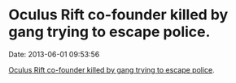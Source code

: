 Oculus Rift co-founder killed by gang trying to escape police.
==============================================================

Date: 2013-06-01 09:53:56

[Oculus Rift co-founder killed by gang trying to escape
police](http://abclocal.go.com/kabc/story?section=news/local/orange_county&id=9122999).
